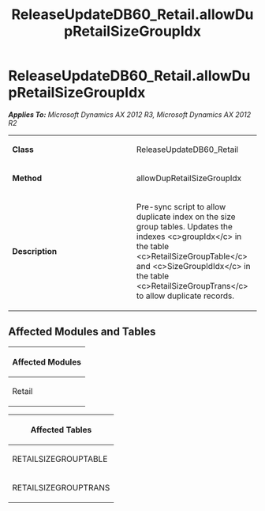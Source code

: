 ﻿---
title: ReleaseUpdateDB60_Retail.allowDupRetailSizeGroupIdx
TOCTitle: ReleaseUpdateDB60_Retail.allowDupRetailSizeGroupIdx
ms:assetid: 65d75116-afe1-5196-a91a-fffc6da5c1d6
ms:mtpsurl: https://msdn.microsoft.com/en-us/library/JJ719208(v=AX.60)
ms:contentKeyID: 49708747
ms.date: 05/18/2015
mtps_version: v=AX.60
---

# ReleaseUpdateDB60\_Retail.allowDupRetailSizeGroupIdx 


_**Applies To:** Microsoft Dynamics AX 2012 R3, Microsoft Dynamics AX 2012 R2_

<table>
<colgroup>
<col style="width: 50%" />
<col style="width: 50%" />
</colgroup>
<tbody>
<tr class="odd">
<td><p><strong>Class</strong></p></td>
<td><p>ReleaseUpdateDB60_Retail</p></td>
</tr>
<tr class="even">
<td><p><strong>Method</strong></p></td>
<td><p>allowDupRetailSizeGroupIdx</p></td>
</tr>
<tr class="odd">
<td><p><strong>Description</strong></p></td>
<td><p>Pre-sync script to allow duplicate index on the size group tables. Updates the indexes &lt;c&gt;groupIdx&lt;/c&gt; in the table &lt;c&gt;RetailSizeGroupTable&lt;/c&gt; and &lt;c&gt;SizeGroupIdIdx&lt;/c&gt; in the table &lt;c&gt;RetailSizeGroupTrans&lt;/c&gt; to allow duplicate records.</p></td>
</tr>
</tbody>
</table>


## Affected Modules and Tables

<table>
<colgroup>
<col style="width: 100%" />
</colgroup>
<thead>
<tr class="header">
<th><p>Affected Modules</p></th>
</tr>
</thead>
<tbody>
<tr class="odd">
<td><p>Retail</p></td>
</tr>
</tbody>
</table>


<table>
<colgroup>
<col style="width: 100%" />
</colgroup>
<thead>
<tr class="header">
<th><p>Affected Tables</p></th>
</tr>
</thead>
<tbody>
<tr class="odd">
<td><p>RETAILSIZEGROUPTABLE</p></td>
</tr>
<tr class="even">
<td><p>RETAILSIZEGROUPTRANS</p></td>
</tr>
</tbody>
</table>

  


